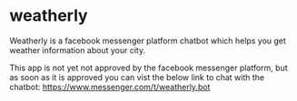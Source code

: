 # weatherly

Weatherly is a facebook messenger platform chatbot which helps you get weather information about your city.

This app is not yet not approved by the facebook messenger platform, but as soon as it is approved you can
vist the below link to chat with the chatbot: https://www.messenger.com/t/weatherly.bot


